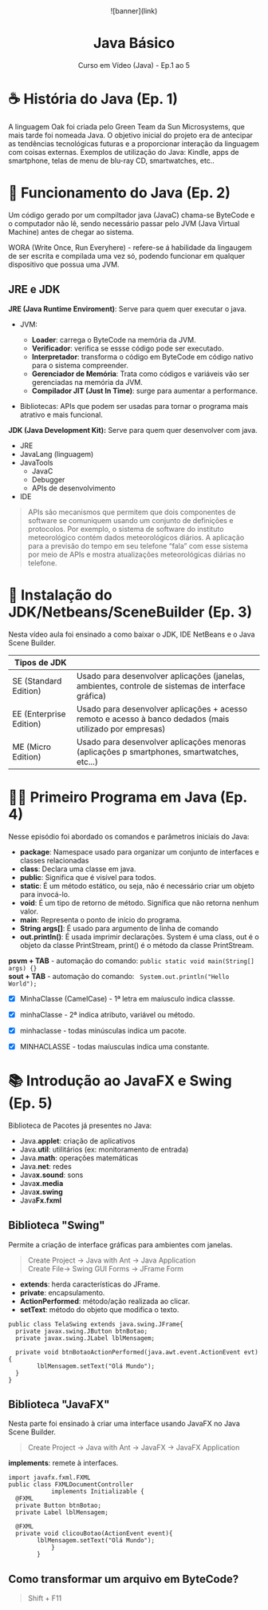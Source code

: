 <div align="center">
    ![banner](link)
    <h1> Java Básico </h1>
    <p> Curso em Vídeo (Java) - Ep.1 ao 5 </p>
</div>

# ☕ História do Java (Ep. 1)
A linguagem Oak foi criada pelo Green Team da Sun Microsystems, que mais tarde foi nomeada Java. O objetivo inicial do projeto era de antecipar as tendências tecnológicas futuras e a proporcionar interação da linguagem com coisas externas. Exemplos de utilização do Java: Kindle, apps de smartphone, telas de menu de blu-ray CD, smartwatches, etc..

# 🔧 Funcionamento do Java (Ep. 2)
Um código gerado por um compiltador java (JavaC) chama-se ByteCode e o computador não lê, sendo necessário passar pelo JVM (Java Virtual Machine) antes de chegar ao sistema.

WORA (Write Once, Run Everyhere) - refere-se á habilidade da lingaugem de ser escrita e compilada uma vez só, podendo funcionar em qualquer dispositivo que possua uma JVM.

## JRE e JDK
**JRE (Java Runtime Enviroment)**: Serve para quem quer executar o java.
- JVM:
  - **Loader**: carrega o ByteCode na memória da JVM.
  - **Verificador**: verifica se essse código pode ser executado.
  - **Interpretador**: transforma o código em ByteCode em código nativo para o sistema compreender.
  - **Gerenciador de Memória**: Trata como códigos e variáveis vão ser gerenciadas na memória da JVM.
  - **Compilador JIT (Just In Time)**: surge para aumentar a performance.

- Bibliotecas: APIs que podem ser usadas para tornar o programa mais atrativo e mais funcional.

**JDK (Java Development Kit):** Serve para quem quer desenvolver com java.
- JRE
- JavaLang (linguagem)
- JavaTools
  - JavaC
  - Debugger
  - APIs de desenvolvimento
- IDE

> APIs são mecanismos que permitem que dois componentes de software se comuniquem usando um conjunto de definições e protocolos. Por exemplo, o sistema de software do instituto meteorológico contém dados meteorológicos diários. A aplicação para a previsão do tempo em seu telefone “fala” com esse sistema por meio de APIs e mostra atualizações meteorológicas diárias no telefone.


# 🤖 Instalação do JDK/Netbeans/SceneBuilder (Ep. 3)
Nesta vídeo aula foi ensinado a como baixar o JDK, IDE NetBeans e o Java Scene Builder.

| Tipos  de JDK         |                                                                                                         | 
|-----------------------|---------------------------------------------------------------------------------------------------------|
|SE (Standard Edition)  | Usado para desenvolver aplicações (janelas, ambientes, controle de sistemas de interface gráfica)       |
|EE (Enterprise Edition)| Usado para desenvolver aplicações + acesso remoto e acesso à banco dedados (mais utilizado por empresas)|
|ME (Micro Edition)     | Usado para desenvolver aplicações menoras (aplicações p smartphones, smartwatches, etc...)              |

# 👨‍💻 Primeiro Programa em Java (Ep. 4)
Nesse episódio foi abordado os comandos e parâmetros iniciais do Java:
- **package**: Namespace usado para organizar um conjunto de interfaces e classes relacionadas
- **class**: Declara uma classe em java.
- **public**: Significa que é visível para todos.
- **static**: É  um método estático, ou seja, não é necessário criar um objeto para invocá-lo.
- **void**: É um tipo de retorno de método. Significa que não retorna nenhum valor.
- **main**: Representa o ponto de início do programa.
- **String args[]**: É usado para argumento de linha de comando
- **out.println()**: É usada imprimir declarações. System é uma class, out é o objeto da classe PrintStream, print() é o método da classe PrintStream.

**psvm + TAB** - automação do comando: ```public static void main(String[] args) {}```<br>
**sout + TAB** - automação do comando: ``` System.out.println("Hello World");```

- [x] MinhaClasse (CamelCase) - 1ª letra em maíusculo indica classse.<br>
- [x] minhaClasse - 2ª indica atributo, variável ou método.<br>
- [x] minhaclasse - todas minúsculas indica um pacote. <br>
- [x] MINHACLASSE - todas maíusculas indica uma constante. <br>


# 📚 Introdução ao JavaFX e Swing (Ep. 5)
Biblioteca de Pacotes já presentes no Java:
 - Java.**applet**: criação de aplicativos
 - Java.**util**: utilitários (ex: monitoramento de entrada)
 - Java.**math**: operações matemáticas
 - Java.**net**: redes
 - Java**x.sound**:  sons
 - Java**x.media**
 - Java**x.swing**
 - Java**Fx.fxml**

## Biblioteca "Swing"
Permite a criação de interface gráficas para ambientes com janelas.
> Create Project -> Java with Ant -> Java Application <br>
> Create File-> Swing GUI Forms -> JFrame Form

- **extends**: herda características do JFrame.<br>
- **private**: encapsulamento. <br>
- **ActionPerformed**: método/ação realizada ao clicar.<br>
- **setText**: método do objeto que modifica o texto.<br>

```
public class TelaSwing extends java.swing.JFrame{    
  private javax.swing.JButton btnBotao;     
  private javax.swing.JLabel lblMensagem;

  private void btnBotaoActionPerformed(java.awt.event.ActionEvent evt){   
        lblMensagem.setText("Olá Mundo");
  }
}
```

## Biblioteca "JavaFX"
Nesta parte foi ensinado à criar uma interface usando JavaFX no Java Scene Builder.
> Create Project -> Java with Ant -> JavaFX -> JavaFX Application

**implements**: remete à interfaces.<br>
```
import javafx.fxml.FXML
public class FXMLDocumentController
            implements Initializable {
  @FXML
  private Button btnBotao;
  private Label lblMensagem;

  @FXML
  private void clicouBotao(ActionEvent event){
        lblMensagem.setText("Olá Mundo");
            }
        }
```
## Como transformar um arquivo em ByteCode?
> Shift + F11